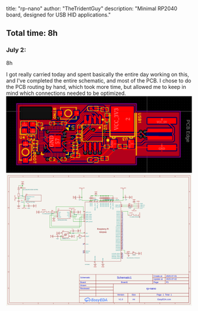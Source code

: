 title: "rp-nano"
author: "TheTridentGuy"
description: "Minimal RP2040 board, designed for USB HID applications."
## Total time: 8h

### July 2:

8h

I got really carried today and spent basically the entire day working on this, and I've completed the entire schematic, and most of the PCB. I chose
to do the PCB routing by hand, which took more time, but allowed me to keep in mind which connections needed to be optimized.
![](images/pcb1.png)
![](images/sch1.png)